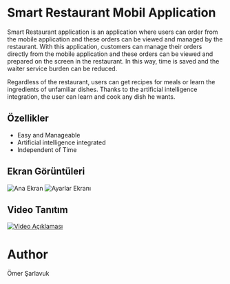 # Smart Restaurant Mobil Application

Smart Restaurant application is an application where users can order from the mobile application and these orders can be viewed and managed by the restaurant. With this application, customers can manage their orders directly from the mobile application and these orders can be viewed and prepared on the screen in the restaurant. In this way, time is saved and the waiter service burden can be reduced.

Regardless of the restaurant, users can get recipes for meals or learn the ingredients of unfamiliar dishes. Thanks to the artificial intelligence integration, the user can learn and cook any dish he wants.

## Özellikler

- Easy and Manageable
- Artificial intelligence integrated
- Independent of Time

## Ekran Görüntüleri

![Ana Ekran](https://example.com/screenshot1.png)
![Ayarlar Ekranı](https://example.com/screenshot2.png)


## Video Tanıtım

[![Video Açıklaması](https://img.youtube.com/vi/VIDEO_ID/0.jpg)](https://www.youtube.com/watch?v=LLAt8Ywuqi0)

# Author

Ömer Şarlavuk
